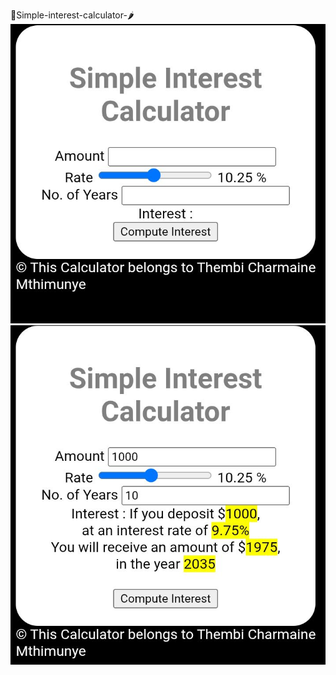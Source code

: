 🥝Simple-interest-calculator-🌶
![image alt](https://github.com/Charmaine-byte/Simple-interest-calculator-/blob/8b07583c281b1c62bc8ee1bdd54a8123ecab5ed0/Screenshot_20250708-040547.jpg)
![image alt](https://github.com/Charmaine-byte/Simple-interest-calculator-/blob/23ec28953796683789c45b67631c1bb1184f961a/Screenshot_20250708-040611.jpg)
